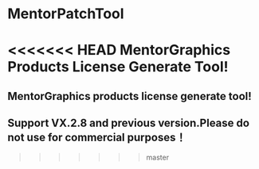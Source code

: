 #  MentorPatchTool

<<<<<<< HEAD
MentorGraphics Products License Generate Tool!
=======
## MentorGraphics products license generate tool!

## Support VX.2.8 and previous version.Please do not use for commercial purposes！
>>>>>>> master
